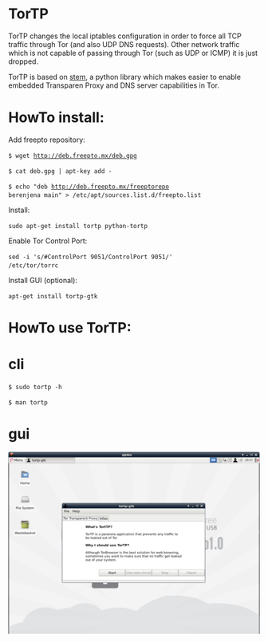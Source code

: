 TorTP
==========

TorTP changes the local iptables configuration in order to force all TCP traffic through Tor (and also UDP DNS requests).
Other network traffic which is not capable of passing through Tor (such as UDP or ICMP) it is just dropped.

TorTP is based on [stem](https://stem.torproject.org/), a python library which makes easier to enable embedded Transparen Proxy and DNS server capabilities in Tor.

HowTo install:
=============

Add freepto repository:

<code>$ wget http://deb.freepto.mx/deb.gpg</code>

<code>$ cat deb.gpg | apt-key add -</code>

<code>$ echo "deb http://deb.freepto.mx/freeptorepo berenjena main" > /etc/apt/sources.list.d/freepto.list</code>

Install:

<code>sudo apt-get install tortp python-tortp</code>

Enable Tor Control Port:

<code>sed -i 's/#ControlPort 9051/ControlPort 9051/' /etc/tor/torrc</code>

Install GUI (optional):

<code>apt-get install tortp-gtk</code>

HowTo use TorTP:
=================

# cli

<code>$ sudo tortp -h</code>

<code>$ man tortp</code>

# gui

![gui_tortp](img/tortp.png)
